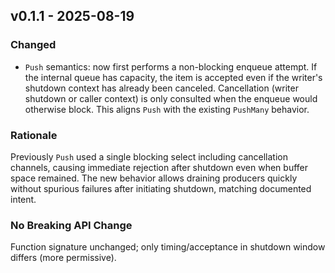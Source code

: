 ## v0.1.1 - 2025-08-19

### Changed
- `Push` semantics: now first performs a non-blocking enqueue attempt. If the internal queue has capacity, the item is accepted even if the writer's shutdown context has already been canceled. Cancellation (writer shutdown or caller context) is only consulted when the enqueue would otherwise block. This aligns `Push` with the existing `PushMany` behavior.

### Rationale
Previously `Push` used a single blocking select including cancellation channels, causing immediate rejection after shutdown even when buffer space remained. The new behavior allows draining producers quickly without spurious failures after initiating shutdown, matching documented intent.

### No Breaking API Change
Function signature unchanged; only timing/acceptance in shutdown window differs (more permissive).
